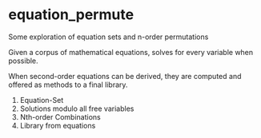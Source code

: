 # equation_permute
Some exploration of equation sets and n-order permutations 


Given a corpus of mathematical equations, solves for every variable when possible.

When second-order equations can be derived, they are computed and offered as methods to a final library.

1. Equation-Set
2. Solutions modulo all free variables
3. Nth-order Combinations
4. Library from equations
